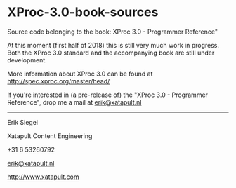 # XProc-3.0-book-sources
Source code belonging to the book: XProc 3.0 - Programmer Reference"

At this moment (first half of 2018) this is still very much work in progress. Both the XProc 3.0 standard and the accompanying book are still under development.

More information about XProc 3.0 can be found at http://spec.xproc.org/master/head/

If you're interested in (a pre-release of) the "XProc 3.0 - Programmer Reference", drop me a mail at erik@xatapult.nl

----

Erik Siegel

Xatapult Content Engineering

+31 6 53260792

erik@xatapult.nl

http://www.xatapult.com
